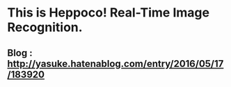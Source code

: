 # This is Heppoco! Real-Time Image Recognition.
## Blog : http://yasuke.hatenablog.com/entry/2016/05/17/183920